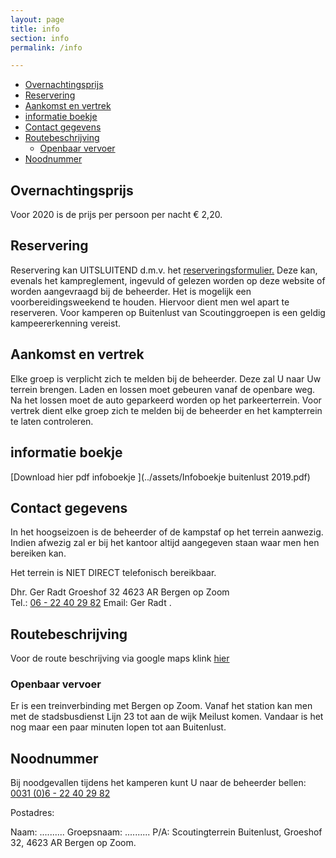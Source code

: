 ```yaml
---
layout: page
title: info
section: info
permalink: /info

---
```


- [Overnachtingsprijs](#overnachtingsprijs)
- [Reservering](#reservering)
- [Aankomst en vertrek](#aankomst-en-vertrek)
- [informatie boekje](#informatie-boekje)
- [Contact gegevens](#contact-gegevens)
- [Routebeschrijving](#routebeschrijving)
  - [Openbaar vervoer](#openbaar-vervoer)
- [Noodnummer](#noodnummer)

## Overnachtingsprijs

Voor 2020 is de prijs per persoon per nacht € 2,20.

## Reservering

Reservering kan UITSLUITEND d.m.v. het [reserveringsformulier.](/aanvraag) Deze kan, evenals het kampreglement, ingevuld of gelezen worden op deze website of worden aangevraagd bij de beheerder. Het is mogelijk een voorbereidingsweekend te houden. Hiervoor dient men wel apart te reserveren. Voor kamperen op Buitenlust van Scoutinggroepen is een geldig kampeererkenning vereist.

## Aankomst en vertrek

Elke groep is verplicht zich te melden bij de beheerder. Deze zal U naar Uw terrein brengen. Laden en lossen moet gebeuren vanaf de openbare weg. Na het lossen moet de auto geparkeerd worden op het parkeerterrein. Voor vertrek dient elke groep zich te melden bij de beheerder en het kampterrein te laten controleren.

## informatie boekje

[Download hier pdf infoboekje ](../assets/Infoboekje buitenlust 2019.pdf)

## Contact gegevens

In het hoogseizoen is de beheerder of de kampstaf op het terrein aanwezig. Indien afwezig zal er bij het kantoor altijd aangegeven staan waar men hen bereiken kan.

Het terrein is NIET DIRECT telefonisch bereikbaar.  

Dhr. Ger Radt Groeshof 32 4623 AR Bergen op Zoom  
Tel.: [06 - 22 40 29 82](tel:0622402982) Email: Ger Radt .

## Routebeschrijving

Voor de route beschrijving via google maps klink [hier](https://www.google.nl/maps/place/Scouting+Labelterrein+Buitenlust/@51.5150386,4.2963654,15z/data=!4m8!1m2!2m1!1sbuitenlust,+halsteren!3m4!1s0x47c41334ebbdcd15:0xee193dfa9d4103e9!8m2!3d51.5125249!4d4.3058154?hl=nl)

### Openbaar vervoer

Er is een treinverbinding met Bergen op Zoom. Vanaf het station kan men met de stadsbusdienst Lijn 23 tot aan de wijk Meilust komen. Vandaar is het nog maar een paar minuten lopen tot aan Buitenlust.

## Noodnummer

Bij noodgevallen tijdens het kamperen kunt U naar de beheerder bellen:
 [0031 (0)6 - 22 40 29 82](tel:0031622402982)

Postadres:

Naam: ..........   Groepsnaam: ..........   P/A: Scoutingterrein Buitenlust, Groeshof 32, 4623 AR Bergen op Zoom.
